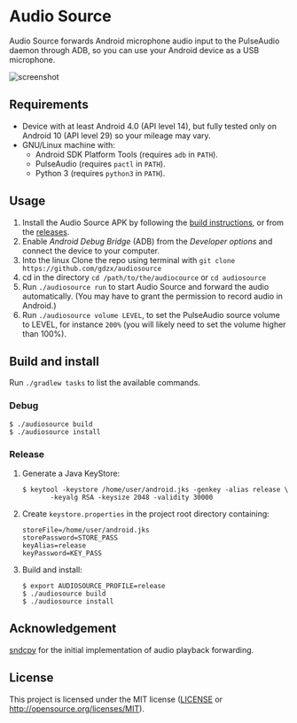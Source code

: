 # Audio Source

Audio Source forwards Android microphone audio input to the PulseAudio daemon
through ADB, so you can use your Android device as a USB microphone.

![screenshot](assets/screenshot.png)

## Requirements

- Device with at least Android 4.0 (API level 14), but fully tested only on
  Android 10 (API level 29) so your mileage may vary.
- GNU/Linux machine with:
  - Android SDK Platform Tools (requires `adb` in `PATH`).
  - PulseAudio (requires `pactl` in `PATH`).
  - Python 3 (requires `python3` in `PATH`).

## Usage

1. Install the Audio Source APK by following the [build
   instructions](#build-and-install), or from the
   [releases](https://github.com/gdzx/audiosource/releases).
2. Enable *Android Debug Bridge* (ADB) from the *Developer options* and connect
   the device to your computer.
3. Into the linux Clone the repo using terminal with `git clone https://github.com/gdzx/audiosource`
4. cd in the directory `cd /path/to/the/audiocource` or `cd audiosource`
5. Run `./audiosource run` to start Audio Source and forward the audio
   automatically. (You may have to grant the permission to record audio in
   Android.)
6. Run `./audiosource volume LEVEL`, to set the PulseAudio source volume to
   LEVEL, for instance `200%` (you will likely need to set the volume higher
   than 100%).

## Build and install

Run `./gradlew tasks` to list the available commands.

### Debug

```shell
$ ./audiosource build
$ ./audiosource install
```

### Release

1. Generate a Java KeyStore:

   ```shell
   $ keytool -keystore /home/user/android.jks -genkey -alias release \
          -keyalg RSA -keysize 2048 -validity 30000
   ```

2. Create `keystore.properties` in the project root directory containing:

   ```
   storeFile=/home/user/android.jks
   storePassword=STORE_PASS
   keyAlias=release
   keyPassword=KEY_PASS
   ```

3. Build and install:

   ```shell
   $ export AUDIOSOURCE_PROFILE=release
   $ ./audiosource build
   $ ./audiosource install
   ```

## Acknowledgement

[sndcpy](https://github.com/rom1v/sndcpy) for the initial implementation of
audio playback forwarding.

## License

This project is licensed under the MIT license ([LICENSE](LICENSE) or
http://opensource.org/licenses/MIT).
